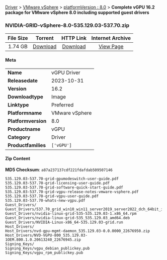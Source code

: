 
[Driver](/README.md)  >  [VMware vSphere](/index/Driver/VMware_vSphere.md)  >  [platformVersion : 8.0](/index/Driver/VMware_vSphere/8.0.md)  >  **Complete vGPU 16.2 package for VMware vSphere 8.0 including supported guest drivers**


### NVIDIA-GRID-vSphere-8.0-535.129.03-537.70.zip

| **File Size** | **Torrent**  | **HTTP Link** | **Internet Archive** |
|:-------------:|:------------:|:-------------:|:--------------------:|
| 1.74 GB |  [Download](https://archive.org/download/nvgpu_NVIDIA-GRID-vSphere-8.0-535.129.03-537.70.zip/nvgpu_NVIDIA-GRID-vSphere-8.0-535.129.03-537.70.zip_archive.torrent)       | [Download](https://archive.org/compress/nvgpu_NVIDIA-GRID-vSphere-8.0-535.129.03-537.70.zip) | [View Page](https://archive.org/details/nvgpu_NVIDIA-GRID-vSphere-8.0-535.129.03-537.70.zip)       |

#### Meta

<table>
<tr><td><strong>Name</strong></td><td>vGPU Driver</td></tr>
<tr><td><strong>Releasedate</strong></td><td>2023-10-31</td></tr>
<tr><td><strong>Version</strong></td><td>16.2</td></tr>
<tr><td><strong>Downloadtype</strong></td><td>Image</td></tr>
<tr><td><strong>Linktype</strong></td><td>Preferred</td></tr>
<tr><td><strong>Platformname</strong></td><td>VMware vSphere</td></tr>
<tr><td><strong>Platformversion</strong></td><td>8.0</td></tr>
<tr><td><strong>Productname</strong></td><td>vGPU</td></tr>
<tr><td><strong>Category</strong></td><td>Driver</td></tr>
<tr><td><strong>Productfamilies</strong></td><td><code>['vGPU']</code></td></tr>
</table>

#### Zip Content

**MD5 Checksum**: `a87a237137cdf221fdafdab509507146`

```text
535.129.03-537.70-grid-gpumodeswitch-user-guide.pdf
535.129.03-537.70-grid-licensing-user-guide.pdf
535.129.03-537.70-grid-software-quick-start-guide.pdf
535.129.03-537.70-grid-vgpu-release-notes-vmware-vsphere.pdf
535.129.03-537.70-grid-vgpu-user-guide.pdf
535.129.03-537.70-whats-new-vgpu.pdf
Guest_Drivers/
Guest_Drivers/537.70_grid_win10_win11_server2019_server2022_dch_64bit_international.exe
Guest_Drivers/nvidia-linux-grid-535-535.129.03-1.x86_64.rpm
Guest_Drivers/nvidia-linux-grid-535_535.129.03_amd64.deb
Guest_Drivers/NVIDIA-Linux-x86_64-535.129.03-grid.run
Host_Drivers/
Host_Drivers/nvd-gpu-mgmt-daemon_535.129.03-0.0.0000_22676950.zip
Host_Drivers/NVD-VGPU-800_535.129.03-1OEM.800.1.0.20613240_22676945.zip
Signing_Keys/
Signing_Keys/vgpu_debian_publickey.pub
Signing_Keys/vgpu_rpm_publickey.pub
```
